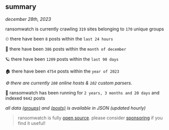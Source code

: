 
## summary
_december 28th, 2023_

ransomwatch is currently crawling `319` sites belonging to `170` unique groups

⏲ there have been `8` posts within the `last 24 hours`

🦈 there have been `386` posts within the `month of december`

🪐 there have been `1209` posts within the `last 90 days`

🏚 there have been `4754` posts within the `year of 2023`

_⚙️ there are currently `108` online hosts & `102` custom parsers._

🦕 ransomwatch has been running for `2 years, 3 months and 20 days` and indexed `9442` posts

_all data  [(groups)](http://ransomwhat.telemetry.ltd/groups) and [(posts)](http://ransomwhat.telemetry.ltd/posts) is available in JSON (updated hourly)_

> ransomwatch is fully [open source](https://github.com/joshhighet/ransomwatch#ransomwatch--). please consider [sponsoring](https://github.com/sponsors/joshhighet) if you find it useful!
